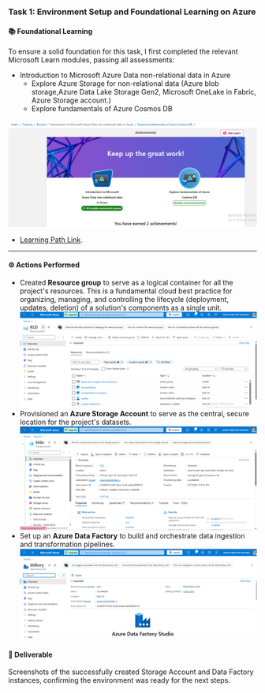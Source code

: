 ### Task 1: Environment Setup and Foundational Learning on Azure

#### 📚 Foundational Learning
To ensure a solid foundation for this task, I first completed the relevant Microsoft Learn modules, passing all assessments:
- Introduction to Microsoft Azure Data non-relational data in Azure 
   - Explore Azure Storage for non-relational data (Azure blob storage,Azure Data Lake Storage Gen2, Microsoft OneLake in Fabric, Azure Storage account.)
   - Explore fundamentals of Azure Cosmos DB

![Screenshot of completed learning modules for Task 1](https://github.com/Khaled259/MISK-_Data-Science-and-Artificial-Intelligence-Virtual-Work-Experiance/blob/main/1.%20Task/4.%20Non%20relational%20data%20in%20azure%20Learned.png?raw=true)
 - [Learning Path Link](https://learn.microsoft.com/api/achievements/share/en-us/KhaledHamed-2514/YEHAF42R?sharingId=96B32B6F3507C5E9).

---

#### ⚙️ Actions Performed
- Created **Resource group** to serve as a logical container for all the project's resources. This is a fundamental cloud best practice for organizing, managing, and controlling the lifecycle (deployment, updates, deletion) of a solution's components as a single unit.
  ![](https://github.com/Khaled259/MISK-_Data-Science-and-Artificial-Intelligence-Virtual-Work-Experiance/blob/main/1.%20Task/1.%20Resource%20group%20created.png?raw=true)
- Provisioned an **Azure Storage Account** to serve as the central, secure location for the project's datasets.
  ![](https://github.com/Khaled259/MISK-_Data-Science-and-Artificial-Intelligence-Virtual-Work-Experiance/blob/main/1.%20Task/2.%20Storage%20Account%20created.png?raw=true)
- Set up an **Azure Data Factory** to build and orchestrate data ingestion and transformation pipelines.
 ![](https://github.com/Khaled259/MISK-_Data-Science-and-Artificial-Intelligence-Virtual-Work-Experiance/blob/main/1.%20Task/3.%20Data%20Factory%20created.png?raw=true)
#### 📄 Deliverable
Screenshots of the successfully created Storage Account and Data Factory instances, confirming the environment was ready for the next steps.
